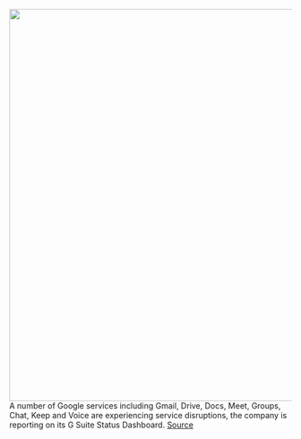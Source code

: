 <img src='https://cdn.vox-cdn.com/thumbor/yZ8Ny0MZaBIsR_dR152FnkCuFLQ=/0x0:2040x1360/1200x800/filters:focal(857x517:1183x843)/cdn.vox-cdn.com/uploads/chorus_image/image/67231314/acastro_180424_1777_gmail_0001.0.0.jpg' width='700px' /><br/>
A number of Google services including Gmail, Drive, Docs, Meet, Groups, Chat, Keep and Voice are experiencing service disruptions, the company is reporting on its G Suite Status Dashboard.
<a href='https://www.theverge.com/2020/8/20/21376940/gmail-google-docs-drive-meet-disruption-google-down'> Source <a/>